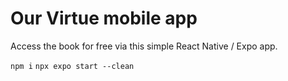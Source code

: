 # Our Virtue mobile app

Access the book for free via this simple React Native / Expo app.

`npm i`
`npx expo start --clean`

